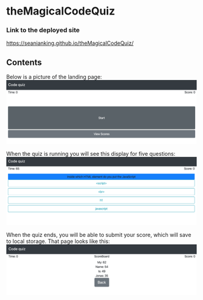 # theMagicalCodeQuiz

### Link to the deployed site

https://seanianking.github.io/theMagicalCodeQuiz/

## Contents

Below is a picture of the landing page:
![Image of landing page](Assets/codeQuizLanding.png)

When the quiz is running you will see this display for five questions:
![Image of quiz question](Assets/codeQuizQuestion.png)

When the quiz ends, you will be able to submit your score, which will save to local storage. That page looks like this:
![Scoreboard image](Assets/codeQuizScoreBoard.png)

